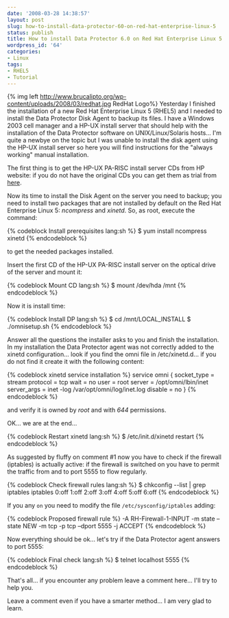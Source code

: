 ```yaml
---
date: '2008-03-28 14:38:57'
layout: post
slug: how-to-install-data-protector-60-on-red-hat-enterprise-linux-5
status: publish
title: How to install Data Protector 6.0 on Red Hat Enterprise Linux 5
wordpress_id: '64'
categories:
- Linux
tags:
- RHEL5
- Tutorial
---
```


{% img left http://www.brucalipto.org/wp-content/uploads/2008/03/redhat.jpg RedHat Logo%} Yesterday I finished the installation of a new Red Hat Enterprise Linux 5 (RHEL5) and I needed to install the Data Protector Disk Agent to backup its files. I have a Windows 2003 cell manager and a HP-UX install server that should help with the installation of the Data Protector software on UNIX/Linux/Solaris hosts... I'm quite a newbye on the topic but I was unable to install the disk agent using the HP-UX install server so here you will find instructions for the "always working" manual installation.

The first thing is to get the HP-UX PA-RISC install server CDs from HP website: if you do not have the original CDs you can get them as trial from [here](http://h20293.www2.hp.com/portal/swdepot/displayProductInfo.do?productNumber=DP60SWD1).

Now its time to install the Disk Agent on the server you need to backup; you need to install two packages that are not installed by default on the Red Hat Enterprise Linux 5: *ncompress* and *xinetd*. So, as root, execute the command:

{% codeblock Install prerequisites lang:sh %}
$ yum install ncompress xinetd
{% endcodeblock %}

to get the needed packages installed.

Insert the first CD of the HP-UX PA-RISC install server on the optical drive of the server and mount it:

{% codeblock Mount CD lang:sh %}
$ mount /dev/hda /mnt
{% endcodeblock %}

Now it is install time:

{% codeblock Install DP lang:sh %}
$ cd /mnt/LOCAL_INSTALL
$ ./omnisetup.sh
{% endcodeblock %}

Answer all the questions the installer asks to you and finish the installation. In my installation the Data Protector agent was not correctly added to the xinetd configuration... look if you find the omni file in /etc/xinetd.d... if you do not find it create it with the following content:

{% codeblock xinetd service installation %}
service omni
{
socket_type = stream
protocol = tcp
wait = no
user = root
server = /opt/omni/lbin/inet
server_args = inet -log /var/opt/omni/log/inet.log
disable = no
}
{% endcodeblock %}

and verify it is owned by *root* and with *644* permissions.

OK... we are at the end...


{% codeblock Restart xinetd lang:sh %}
$ /etc/init.d/xinetd restart
{% endcodeblock %}

As suggested by fluffy on comment #1 now you have to check if the firewall (iptables) is actually active: if the firewall is switched on you have to permit the traffic from and to port 5555 to flow regularly.


{% codeblock Check firewall rules lang:sh %}
$ chkconfig --list | grep iptables
iptables        0:off   1:off   2:off   3:off   4:off   5:off   6:off
{% endcodeblock %}

If you any `on` you need to modify the file `/etc/sysconfig/iptables` adding:


{% codeblock Proposed firewall rule %}
-A RH-Firewall-1-INPUT -m state –state NEW -m tcp -p tcp –dport 5555 -j ACCEPT
{% endcodeblock %}

Now everything should be ok... let's try if the Data Protector agent answers to port 5555:

{% codeblock Final check lang:sh %}
$ telnet localhost 5555
{% endcodeblock %}

That's all... if you encounter any problem leave a comment here... I'll try to help you.

Leave a comment even if you have a smarter method... I am very glad to learn.
